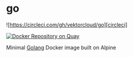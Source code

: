 # go

![https://circleci.com/gh/vektorcloud/go][circleci]

[![Docker Repository on Quay](https://quay.io/repository/vektorcloud/go/status "Docker Repository on Quay")](https://quay.io/repository/vektorcloud/go)

Minimal [Golang](https://golang.org) Docker image built on Alpine

[circleci]: https://img.shields.io/circleci/build/gh/vektorcloud/go?color=1dd6c9&logo=CircleCI&logoColor=1dd6c9&style=for-the-badge "go"
